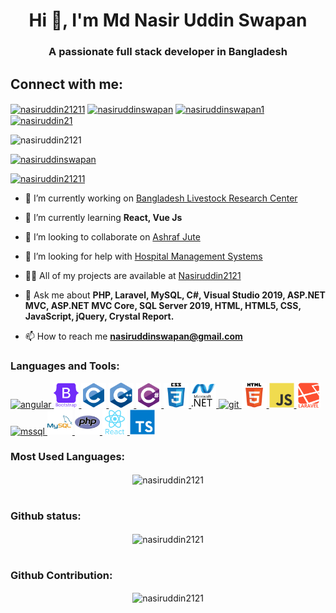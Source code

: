 

<h1 align="center">Hi 👋, I'm Md Nasir Uddin Swapan</h1>
<h3 align="center">A passionate full stack developer in Bangladesh</h3>

<h2 align="left">Connect with me:</h2>
<p align="left">
<a href="https://twitter.com/nasiruddin21211" target="blank"><img align="center" src="https://raw.githubusercontent.com/rahuldkjain/github-profile-readme-generator/master/src/images/icons/Social/twitter.svg" alt="nasiruddin21211" height="30" width="40" /></a>
<a href="https://linkedin.com/in/nasiruddinswapan" target="blank"><img align="center" src="https://raw.githubusercontent.com/rahuldkjain/github-profile-readme-generator/master/src/images/icons/Social/linked-in-alt.svg" alt="nasiruddinswapan" height="30" width="40" /></a>
<a href="https://fb.com/nasiruddinswapan1" target="blank"><img align="center" src="https://raw.githubusercontent.com/rahuldkjain/github-profile-readme-generator/master/src/images/icons/Social/facebook.svg" alt="nasiruddinswapan1" height="30" width="40" /></a>
<a href="https://instagram.com/nasiruddin21" target="blank"><img align="center" src="https://raw.githubusercontent.com/rahuldkjain/github-profile-readme-generator/master/src/images/icons/Social/instagram.svg" alt="nasiruddin21" height="30" width="40" /></a>
</p>

<p align="left"> <img src="https://komarev.com/ghpvc/?username=nasiruddin2121&label=Profile%20views&color=0e75b6&style=flat" alt="nasiruddin2121" /> </p>

<p align="left"> <a href="https://github.com/ryo-ma/github-profile-trophy"><img src="https://github-profile-trophy.vercel.app/?username=nasiruddin2121" alt="nasiruddinswapan" /></a> </p>

<p align="left"> <a href="https://twitter.com/nasiruddin21211" target="blank"><img src="https://img.shields.io/twitter/follow/nasiruddin21211?logo=twitter&style=for-the-badge" alt="nasiruddin21211" /></a> </p>

- 🔭 I’m currently working on [Bangladesh Livestock Research Center](https://app-blri.org/login)

- 🌱 I’m currently learning **React, Vue Js**

- 👯 I’m looking to collaborate on [Ashraf Jute](https://ashrafjute.com/)

- 🤝 I’m looking for help with [Hospital Management Systems](http://113.11.120.202:35899)

- 👨‍💻 All of my projects are available at [Nasiruddin2121](Nasiruddin2121)

- 💬 Ask me about **PHP, Laravel, MySQL, C#, Visual Studio 2019, ASP.NET MVC, ASP.NET MVC Core, SQL Server 2019, HTML, HTML5, CSS, JavaScript, jQuery, Crystal Report.**

- 📫 How to reach me **nasiruddinswapan@gmail.com**



<h3 align="left">Languages and Tools:</h3>
<p align="left"> <a href="https://angular.io" target="_blank" rel="noreferrer"> <img src="https://angular.io/assets/images/logos/angular/angular.svg" alt="angular" width="40" height="40"/> </a> <a href="https://getbootstrap.com" target="_blank" rel="noreferrer"> <img src="https://raw.githubusercontent.com/devicons/devicon/master/icons/bootstrap/bootstrap-plain-wordmark.svg" alt="bootstrap" width="40" height="40"/> </a> <a href="https://www.cprogramming.com/" target="_blank" rel="noreferrer"> <img src="https://raw.githubusercontent.com/devicons/devicon/master/icons/c/c-original.svg" alt="c" width="40" height="40"/> </a> <a href="https://www.w3schools.com/cpp/" target="_blank" rel="noreferrer"> <img src="https://raw.githubusercontent.com/devicons/devicon/master/icons/cplusplus/cplusplus-original.svg" alt="cplusplus" width="40" height="40"/> </a> <a href="https://www.w3schools.com/cs/" target="_blank" rel="noreferrer"> <img src="https://raw.githubusercontent.com/devicons/devicon/master/icons/csharp/csharp-original.svg" alt="csharp" width="40" height="40"/> </a> <a href="https://www.w3schools.com/css/" target="_blank" rel="noreferrer"> <img src="https://raw.githubusercontent.com/devicons/devicon/master/icons/css3/css3-original-wordmark.svg" alt="css3" width="40" height="40"/> </a> <a href="https://dotnet.microsoft.com/" target="_blank" rel="noreferrer"> <img src="https://raw.githubusercontent.com/devicons/devicon/master/icons/dot-net/dot-net-original-wordmark.svg" alt="dotnet" width="40" height="40"/> </a> <a href="https://git-scm.com/" target="_blank" rel="noreferrer"> <img src="https://www.vectorlogo.zone/logos/git-scm/git-scm-icon.svg" alt="git" width="40" height="40"/> </a> <a href="https://www.w3.org/html/" target="_blank" rel="noreferrer"> <img src="https://raw.githubusercontent.com/devicons/devicon/master/icons/html5/html5-original-wordmark.svg" alt="html5" width="40" height="40"/> </a> <a href="https://developer.mozilla.org/en-US/docs/Web/JavaScript" target="_blank" rel="noreferrer"> <img src="https://raw.githubusercontent.com/devicons/devicon/master/icons/javascript/javascript-original.svg" alt="javascript" width="40" height="40"/> </a> <a href="https://laravel.com/" target="_blank" rel="noreferrer"> <img src="https://raw.githubusercontent.com/devicons/devicon/master/icons/laravel/laravel-plain-wordmark.svg" alt="laravel" width="40" height="40"/> </a> <a href="https://www.microsoft.com/en-us/sql-server" target="_blank" rel="noreferrer"> <img src="https://www.svgrepo.com/show/303229/microsoft-sql-server-logo.svg" alt="mssql" width="40" height="40"/> </a> <a href="https://www.mysql.com/" target="_blank" rel="noreferrer"> <img src="https://raw.githubusercontent.com/devicons/devicon/master/icons/mysql/mysql-original-wordmark.svg" alt="mysql" width="40" height="40"/> </a> <a href="https://www.php.net" target="_blank" rel="noreferrer"> <img src="https://raw.githubusercontent.com/devicons/devicon/master/icons/php/php-original.svg" alt="php" width="40" height="40"/> </a> <a href="https://reactjs.org/" target="_blank" rel="noreferrer"> <img src="https://raw.githubusercontent.com/devicons/devicon/master/icons/react/react-original-wordmark.svg" alt="react" width="40" height="40"/> </a> <a href="https://www.typescriptlang.org/" target="_blank" rel="noreferrer"> <img src="https://raw.githubusercontent.com/devicons/devicon/master/icons/typescript/typescript-original.svg" alt="typescript" width="40" height="40"/> </a> </p>

<h3 align="left">Most Used Languages:</h3>
<div align="center"><img align="center" src="https://github-readme-stats.vercel.app/api/top-langs?username=nasiruddin2121&show_icons=true&locale=en&layout=compact" alt="nasiruddin2121" /></div> <br/>

<h3 align="left">Github status:</h3>
<div align="center"><img align="center" src="https://github-readme-stats.vercel.app/api?username=nasiruddin2121&show_icons=true&locale=en" alt="nasiruddin2121" /></div><br/>

<h3 align="left">Github Contribution:</h3>
<div align="center"><img align="center" src="https://github-readme-streak-stats.herokuapp.com/?user=nasiruddin2121&" alt="nasiruddin2121" /></div>

